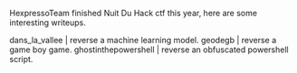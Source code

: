 
HexpressoTeam finished Nuit Du Hack ctf this year, here are some interesting writeups.


dans_la_vallee | reverse a machine learning model.
geodegb | reverse a game boy game.
ghostinthepowershell | reverse an obfuscated powershell script.
